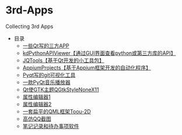 # 3rd-Apps
Collecting 3rd Apps

- 目录
  - [一些Qt写的三方APP](https://github.com/892768447/PyQt/wiki/3rd-party-applications)
  - [kdPythonAPIViewer【通过GUI界面查看python或第三方库的API】](https://github.com/bkdwei/kdPythonAPIViewer)
  - [JQTools【基于Qt开发的小工具包】](https://github.com/188080501/JQTools)
  - [AppiumProjects【基于Appium框架开发的自动化程序】](https://github.com/codingZXY/AppiumProjects)
  - [Pyqt写的git可视化工具](https://github.com/git-cola/git-cola)
  - [一款PyQt音乐播放器](https://github.com/ffwff/aidoru/tree/master)
  - [Qt使GTK主题QGtkStyleNoneX11](https://github.com/yennar/QGtkStyleNoneX11)
  - [属性编辑器1](https://github.com/LeftRadio/PyQtPropertyBrowser)
  - [属性编辑器2](https://github.com/theall/QtPropertyBrowserV2.6-for-pyqt5)
  - [一套扁平的QML框架Toou-2D](https://github.com/ShowFL/Toou-2D)
  - [高仿QQ截图](https://github.com/chenluyong/OEasyScreenshot)
  - [笔记记录和待办事项软件](https://github.com/pbek/QOwnNotes)
